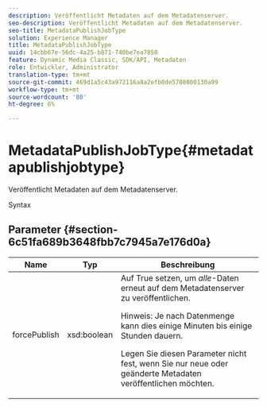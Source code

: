 ```yaml
---
description: Veröffentlicht Metadaten auf dem Metadatenserver.
seo-description: Veröffentlicht Metadaten auf dem Metadatenserver.
seo-title: MetadataPublishJobType
solution: Experience Manager
title: MetadataPublishJobType
uuid: 14cbb67e-56dc-4a25-b871-740be7ea7858
feature: Dynamic Media Classic, SDK/API, Metadaten
role: Entwickler, Administrator
translation-type: tm+mt
source-git-commit: 469d1a5c43a972116a8a2efb0de5708800130a99
workflow-type: tm+mt
source-wordcount: '80'
ht-degree: 6%

---
```



# MetadataPublishJobType{#metadatapublishjobtype}

Veröffentlicht Metadaten auf dem Metadatenserver.

Syntax

## Parameter {#section-6c51fa689b3648fbb7c7945a7e176d0a}

<table id="table_23B5CFC5C3F946F9AFDB6A83A1AAB7AF"> 
 <thead> 
  <tr> 
   <th colname="col1" class="entry"> Name </th> 
   <th colname="col2" class="entry"> Typ </th> 
   <th colname="col3" class="entry"> Beschreibung </th> 
  </tr> 
 </thead>
 <tbody> 
  <tr> 
   <td colname="col1"> <span class="codeph"> <span class="varname"> forcePublish</span> </span> </td> 
   <td colname="col2"> <span class="codeph"> xsd:boolean</span> </td> 
   <td colname="col3">Auf <span class="codeph"> True</span> setzen, um <i>alle</i>-Daten erneut auf dem Metadatenserver zu veröffentlichen. <p>Hinweis:  Je nach Datenmenge kann dies einige Minuten bis einige Stunden dauern. </p><p>Legen Sie diesen Parameter nicht fest, wenn Sie nur neue oder geänderte Metadaten veröffentlichen möchten. </p></td> 
  </tr> 
 </tbody> 
</table>

